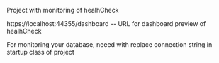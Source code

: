 Project with monitoring of healhCheck

https://localhost:44355/dashboard -- URL for dashboard preview of healhCheck

For monitoring your database, neeed with replace connection string in startup class of project
